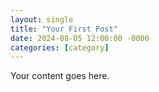 ```yaml
---
layout: single
title: "Your First Post"
date: 2024-08-05 12:00:00 -0000
categories: [category]
---
```

Your content goes here.
